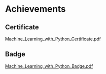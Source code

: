 

# Achievements
## Certificate
[Machine_Learning_with_Python_Certificate.pdf](https://prod-files-secure.s3.us-west-2.amazonaws.com/03e82b26-cccb-4906-bb56-adabcbdc0655/0f35a87e-0c16-48ac-af62-4e4cc34c6a19/Machine_Learning_with_Python_Certificate.pdf?X-Amz-Algorithm=AWS4-HMAC-SHA256&X-Amz-Content-Sha256=UNSIGNED-PAYLOAD&X-Amz-Credential=ASIAZI2LB466TZBM2UB5%2F20250202%2Fus-west-2%2Fs3%2Faws4_request&X-Amz-Date=20250202T061854Z&X-Amz-Expires=3600&X-Amz-Security-Token=IQoJb3JpZ2luX2VjENz%2F%2F%2F%2F%2F%2F%2F%2F%2F%2FwEaCXVzLXdlc3QtMiJHMEUCIFbB5JWi6ZMGJdfFTjrJkCYFvOgPug7GG9JKD%2B1XcH%2B6AiEAxX1nQX2UpyCpLez40zVNZPVR%2FAHkSZ2JR12KUh7EUYkqiAQI5f%2F%2F%2F%2F%2F%2F%2F%2F%2F%2FARAAGgw2Mzc0MjMxODM4MDUiDGZRSeJbiJLt83R3dSrcA5Zn5J6vu%2BQAmyNliwTBwuhGJvG3m1PQ14BG5PJZLir8v7obvyqILqHvGwWqufiDqjiAGlVSToFhg8RIozXL1Cl%2FfeVy4IG9%2BL6GplZRKOp5KMwgKp2RQqbbEkOdoFUjKrnviTY%2BE6%2F1UyWZJAfvqtvI%2Ba2yZhi7LWUUjUhlG2gXagno6K2qd3UdV8PRQLAY74%2FXqCfSvvqFI%2FaYw4pIepnugoTPKZpCbyVeG9ohxaD%2FDkg4uQ5enEVNnH7qtYkUdPnSyVyk7FzY3wJFV6NYKwwTXAalx8Ol%2BruNTRqtn0njNg7b7eKtcS9OnwwDxfrwXEPNTvf3ZsAHzfyzQeZTKz8UlJPbn%2BDjiZyZAzEt3zkdef%2B1TuObGakqXQ7Cwp9dQIcaOF%2FHGYYmSE1p%2FBnpvSIe%2FcF803loE%2Fy201U0GGFX7rQmTNL0Hk3PZ%2FUZ8PcQ8kCaslbgHYP03NTnUEYeEtpwE5UZW3B9%2FGZbkYiF91%2BqfDpuJrDCetPSD87A9ZOIjjjZOAg42I0eCGEanJ%2F975S7mkElYvhrDV6d6AuFqsVG77cyZI2SwJxbPvKT7dXcpXjxvpI%2FwDixaWuciG9L39Nt91tjK3t4hrwIlThiFgKYWpMcFdA0Gz2pFfe3MNDh%2B7wGOqUBe0a69EJvbigrnOniscshcoYpXBpm9ivvxMpnaT30VBOJNlFzGn01Ljnd14Qy3Js%2B%2B%2Bc5rLJN2vNc0dfKjFq%2Bif2GK11bmuG%2BmMsisJ2OC0fo6Wf%2BkMAy5AVm2D%2F80k981X6ZP7cEVso7bjqcB7LAQciMA5DWNLM%2FkQrKPgGvepDO4wQa67ULjy4YVsdlV4%2BFZwpTlIDb7o3A6lQm40LDCFzuzgsP&X-Amz-Signature=c103fafd6b6375b67e541d41fc36d36517c6625659448afdbc80a5f8175614c3&X-Amz-SignedHeaders=host&x-id=GetObject)
## Badge
[Machine_Learning_with_Python_Badge.pdf](https://prod-files-secure.s3.us-west-2.amazonaws.com/03e82b26-cccb-4906-bb56-adabcbdc0655/ff622a22-73d6-44e3-9c7b-e89a8e61b7aa/Machine_Learning_with_Python_Badge.pdf?X-Amz-Algorithm=AWS4-HMAC-SHA256&X-Amz-Content-Sha256=UNSIGNED-PAYLOAD&X-Amz-Credential=ASIAZI2LB466TZBM2UB5%2F20250202%2Fus-west-2%2Fs3%2Faws4_request&X-Amz-Date=20250202T061854Z&X-Amz-Expires=3600&X-Amz-Security-Token=IQoJb3JpZ2luX2VjENz%2F%2F%2F%2F%2F%2F%2F%2F%2F%2FwEaCXVzLXdlc3QtMiJHMEUCIFbB5JWi6ZMGJdfFTjrJkCYFvOgPug7GG9JKD%2B1XcH%2B6AiEAxX1nQX2UpyCpLez40zVNZPVR%2FAHkSZ2JR12KUh7EUYkqiAQI5f%2F%2F%2F%2F%2F%2F%2F%2F%2F%2FARAAGgw2Mzc0MjMxODM4MDUiDGZRSeJbiJLt83R3dSrcA5Zn5J6vu%2BQAmyNliwTBwuhGJvG3m1PQ14BG5PJZLir8v7obvyqILqHvGwWqufiDqjiAGlVSToFhg8RIozXL1Cl%2FfeVy4IG9%2BL6GplZRKOp5KMwgKp2RQqbbEkOdoFUjKrnviTY%2BE6%2F1UyWZJAfvqtvI%2Ba2yZhi7LWUUjUhlG2gXagno6K2qd3UdV8PRQLAY74%2FXqCfSvvqFI%2FaYw4pIepnugoTPKZpCbyVeG9ohxaD%2FDkg4uQ5enEVNnH7qtYkUdPnSyVyk7FzY3wJFV6NYKwwTXAalx8Ol%2BruNTRqtn0njNg7b7eKtcS9OnwwDxfrwXEPNTvf3ZsAHzfyzQeZTKz8UlJPbn%2BDjiZyZAzEt3zkdef%2B1TuObGakqXQ7Cwp9dQIcaOF%2FHGYYmSE1p%2FBnpvSIe%2FcF803loE%2Fy201U0GGFX7rQmTNL0Hk3PZ%2FUZ8PcQ8kCaslbgHYP03NTnUEYeEtpwE5UZW3B9%2FGZbkYiF91%2BqfDpuJrDCetPSD87A9ZOIjjjZOAg42I0eCGEanJ%2F975S7mkElYvhrDV6d6AuFqsVG77cyZI2SwJxbPvKT7dXcpXjxvpI%2FwDixaWuciG9L39Nt91tjK3t4hrwIlThiFgKYWpMcFdA0Gz2pFfe3MNDh%2B7wGOqUBe0a69EJvbigrnOniscshcoYpXBpm9ivvxMpnaT30VBOJNlFzGn01Ljnd14Qy3Js%2B%2B%2Bc5rLJN2vNc0dfKjFq%2Bif2GK11bmuG%2BmMsisJ2OC0fo6Wf%2BkMAy5AVm2D%2F80k981X6ZP7cEVso7bjqcB7LAQciMA5DWNLM%2FkQrKPgGvepDO4wQa67ULjy4YVsdlV4%2BFZwpTlIDb7o3A6lQm40LDCFzuzgsP&X-Amz-Signature=925f3c1fa39bbe50b2e94aed8f960a1dae5d1b5a45c02e557b0d225ce6dc39d9&X-Amz-SignedHeaders=host&x-id=GetObject)
